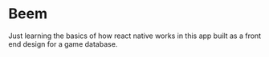 # Beem
Just learning the basics of how react native works in this app built as a front end design for a game database.
